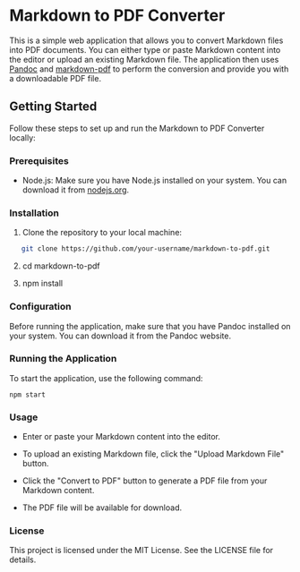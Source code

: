 # Markdown to PDF Converter

This is a simple web application that allows you to convert Markdown files into PDF documents. You can either type or paste Markdown content into the editor or upload an existing Markdown file. The application then uses [Pandoc](https://pandoc.org/) and [markdown-pdf](https://www.npmjs.com/package/markdown-pdf) to perform the conversion and provide you with a downloadable PDF file.

## Getting Started

Follow these steps to set up and run the Markdown to PDF Converter locally:

### Prerequisites

- Node.js: Make sure you have Node.js installed on your system. You can download it from [nodejs.org](https://nodejs.org/).

### Installation

1. Clone the repository to your local machine:

```bash
   git clone https://github.com/your-username/markdown-to-pdf.git
```

2. cd markdown-to-pdf

3. npm install

### Configuration
Before running the application, make sure that you have Pandoc installed on your system. You can download it from the Pandoc website.

### Running the Application
To start the application, use the following command:

```
npm start
```

### Usage

- Enter or paste your Markdown content into the editor.

- To upload an existing Markdown file, click the "Upload Markdown File" button.

- Click the "Convert to PDF" button to generate a PDF file from your Markdown content.

- The PDF file will be available for download.

### License
This project is licensed under the MIT License. See the LICENSE file for details.

